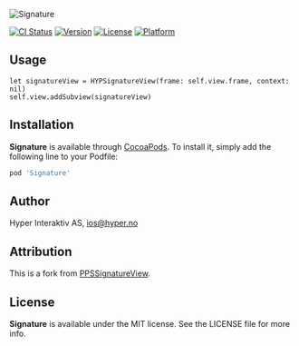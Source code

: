 ![Signature](https://raw.githubusercontent.com/hyperoslo/Signature/master/Assets/cover.png)

[![CI Status](http://img.shields.io/travis/hyperoslo/Signature.svg?style=flat)](https://travis-ci.org/hyperoslo/Signature)
[![Version](https://img.shields.io/cocoapods/v/Signature.svg?style=flat)](http://cocoadocs.org/docsets/Signature)
[![License](https://img.shields.io/cocoapods/l/Signature.svg?style=flat)](http://cocoadocs.org/docsets/Signature)
[![Platform](https://img.shields.io/cocoapods/p/Signature.svg?style=flat)](http://cocoadocs.org/docsets/Signature)

## Usage

```objc
let signatureView = HYPSignatureView(frame: self.view.frame, context: nil)
self.view.addSubview(signatureView)
```

## Installation

**Signature** is available through [CocoaPods](http://cocoapods.org). To install
it, simply add the following line to your Podfile:

```ruby
pod 'Signature'
```

## Author

Hyper Interaktiv AS, ios@hyper.no

## Attribution

This is a fork from [PPSSignatureView](https://github.com/jharwig/PPSSignatureView).

## License

**Signature** is available under the MIT license. See the LICENSE file for more info.

